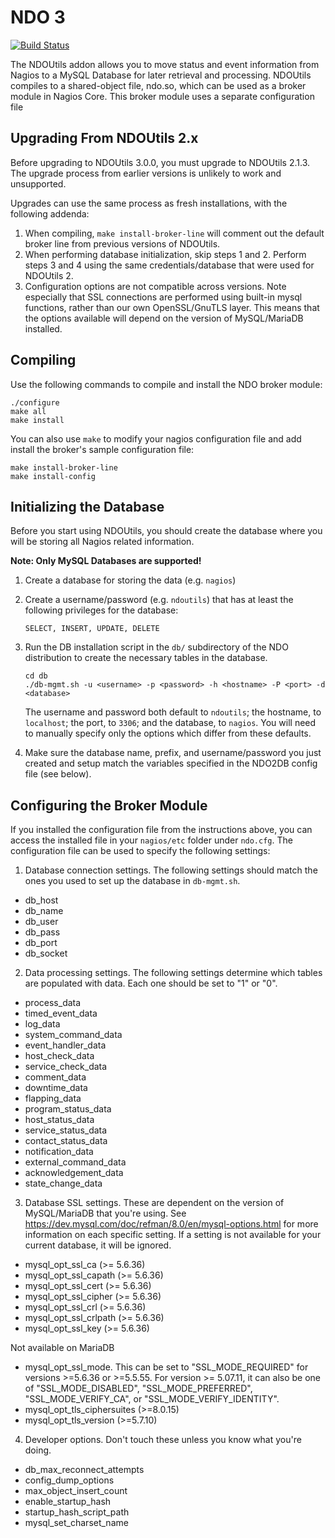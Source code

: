# NDO 3

[![Build Status](https://travis-ci.org/NagiosEnterprises/ndoutils.svg?branch=ndo-3)](https://travis-ci.org/NagiosEnterprises/ndoutils)

The NDOUtils addon allows you to move status and event information from Nagios to a MySQL Database for later retrieval and processing.
NDOUtils compiles to a shared-object file, ndo.so, which can be used as a broker module in Nagios Core. This broker module uses a separate
configuration file 

Upgrading From NDOUtils 2.x
---------------------------

Before upgrading to NDOUtils 3.0.0, you must upgrade to NDOUtils 2.1.3. 
The upgrade process from earlier versions is unlikely to work and unsupported.

Upgrades can use the same process as fresh installations, with the following addenda:
1. When compiling, `make install-broker-line` will comment out the default broker line from previous versions of NDOUtils.
2. When performing database initialization, skip steps 1 and 2. Perform steps 3 and 4 using the same credentials/database that were used for NDOUtils 2.
3. Configuration options are not compatible across versions. Note especially that SSL connections are performed using built-in mysql functions, rather than our own OpenSSL/GnuTLS layer. This means that the options available will depend on the version of MySQL/MariaDB installed.


Compiling
---------

Use the following commands to compile and install the NDO broker module:

    ./configure
    make all
    make install

You can also use `make` to modify your nagios configuration file and add install the broker's sample configuration file:

    make install-broker-line
    make install-config

Initializing the Database
-------------------------

Before you start using NDOUtils, you should create the database where
you will be storing all Nagios related information.

**Note: Only MySQL Databases are supported!**

1.  Create a database for storing the data (e.g. `nagios`)

2.  Create a username/password (e.g. `ndoutils`) that has at least the following privileges for
    the database:

        SELECT, INSERT, UPDATE, DELETE

3.  Run the DB installation script in the `db/` subdirectory of the NDO distribution
    to create the necessary tables in the database.

        cd db
        ./db-mgmt.sh -u <username> -p <password> -h <hostname> -P <port> -d <database>

    The username and password both default to `ndoutils`; the hostname, to `localhost`; the port, to `3306`; and the database, to `nagios`.
    You will need to manually specify only the options which differ from these defaults.

4.  Make sure the database name, prefix, and username/password you just created
    and setup match the variables specified in the NDO2DB config file (see below).

Configuring the Broker Module
-----------------------------

If you installed the configuration file from the instructions above, you can access the installed file in your `nagios/etc` folder under `ndo.cfg`.
The configuration file can be used to specify the following settings:

1. Database connection settings. The following settings should match the ones you used to set up the database in `db-mgmt.sh`.
  - db_host
  - db_name
  - db_user
  - db_pass
  - db_port
  - db_socket

2. Data processing settings. The following settings determine which tables are populated with data. Each one should be set to "1" or "0".
  - process_data
  - timed_event_data
  - log_data
  - system_command_data
  - event_handler_data
  - host_check_data
  - service_check_data
  - comment_data
  - downtime_data
  - flapping_data
  - program_status_data
  - host_status_data
  - service_status_data
  - contact_status_data
  - notification_data
  - external_command_data
  - acknowledgement_data
  - state_change_data

3. Database SSL settings. These are dependent on the version of MySQL/MariaDB that you're using. See https://dev.mysql.com/doc/refman/8.0/en/mysql-options.html for more information on each specific setting. If a setting is not available for your current database, it will be ignored.

  - mysql_opt_ssl_ca (>= 5.6.36)
  - mysql_opt_ssl_capath (>= 5.6.36)
  - mysql_opt_ssl_cert (>= 5.6.36)
  - mysql_opt_ssl_cipher (>= 5.6.36)
  - mysql_opt_ssl_crl (>= 5.6.36)
  - mysql_opt_ssl_crlpath (>= 5.6.36)
  - mysql_opt_ssl_key (>= 5.6.36)

Not available on MariaDB

   - mysql_opt_ssl_mode. This can be set to "SSL_MODE_REQUIRED" for versions >=5.6.36 or >=5.5.55. For version >= 5.07.11, it can also be one of "SSL_MODE_DISABLED", "SSL_MODE_PREFERRED", "SSL_MODE_VERIFY_CA", or "SSL_MODE_VERIFY_IDENTITY".
   - mysql_opt_tls_ciphersuites (>=8.0.15)
   - mysql_opt_tls_version (>=5.7.10)


4. Developer options. Don't touch these unless you know what you're doing.

  - db_max_reconnect_attempts
  - config_dump_options
  - max_object_insert_count
  - enable_startup_hash
  - startup_hash_script_path
  - mysql_set_charset_name
